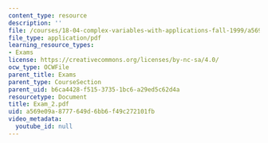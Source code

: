 ```yaml
---
content_type: resource
description: ''
file: /courses/18-04-complex-variables-with-applications-fall-1999/a569e09a8777649d6bb6f49c272101fb_Exam_2.pdf
file_type: application/pdf
learning_resource_types:
- Exams
license: https://creativecommons.org/licenses/by-nc-sa/4.0/
ocw_type: OCWFile
parent_title: Exams
parent_type: CourseSection
parent_uid: b6ca4428-f515-3735-1bc6-a29ed5c62d4a
resourcetype: Document
title: Exam_2.pdf
uid: a569e09a-8777-649d-6bb6-f49c272101fb
video_metadata:
  youtube_id: null
---
```

